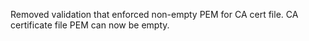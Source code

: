 Removed validation that enforced non-empty PEM for CA cert file.
CA certificate file PEM can now be empty.

